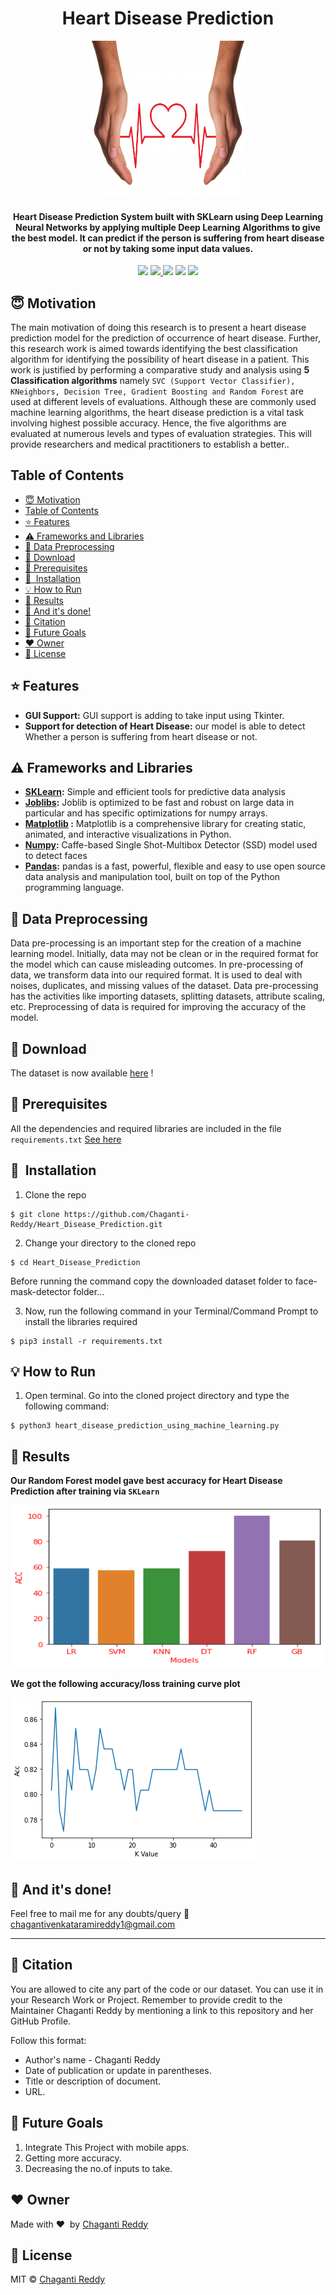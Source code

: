 <h1 align="center">Heart Disease Prediction</h1>

<div align= "center"><img src="assets/health.webp" width="250" height="250"/>
  <h4> Heart Disease Prediction System built with SKLearn using Deep Learning Neural Networks by applying multiple Deep Learning Algorithms to give the best model. It can predict if the person is suffering from heart disease or not by taking some input data values.</h4>
</div>

<div align="center">
    <!-- Python version -->
    <a href="https://www.python.org/"><img src="https://img.shields.io/badge/python-v3.8-blue?style=flat-square"/></a>
    <!-- License -->
    <a href="https://github.com/Chaganti-Reddy/Heart_Disease_Prediction/blob/master/LICENSE"><img src="https://img.shields.io/github/license/Chaganti-Reddy/Heart_Disease_Prediction?style=flat-square"/>
    <!-- Stars -->
    <a href="https://github.com/Chaganti-Reddy/"><img src="https://img.shields.io/github/stars/Chaganti-Reddy?style=flat-square"/></a>
    <!-- Forks -->
    <a href="https://github.com/Chaganti-Reddy/"><img src="https://img.shields.io/github/forks/Chaganti-Reddy/Heart_Disease_Prediction?style=flat-square"/></a>
    <!-- Followers -->
    <a href="https://github.com/Chaganti-Reddy/"><img src="https://img.shields.io/github/followers/Chaganti-Reddy?style=flat-square"/></a>
</div>

## :innocent: Motivation

The main motivation of doing this research is to present a heart disease
prediction model for the prediction of occurrence of heart disease. Further, this
research work is aimed towards identifying the best classification algorithm for
identifying the possibility of heart disease in a patient. This work is justified by
performing a comparative study and analysis using **5 Classification algorithms**
namely `SVC (Support Vector Classifier), KNeighbors, Decision Tree, Gradient Boosting and Random Forest` are used at different levels of
evaluations. Although these are commonly used machine learning algorithms, the
heart disease prediction is a vital task involving highest possible accuracy. Hence, the
five algorithms are evaluated at numerous levels and types of evaluation strategies.
This will provide researchers and medical practitioners to establish a better..

## Table of Contents

- [:innocent: Motivation](#innocent-motivation)
- [Table of Contents](#table-of-contents)
- [:star: Features](#star-features)
- [:warning: Frameworks and Libraries](#warning-frameworks-and-libraries)
- [:book: Data Preprocessing](#book-data-preprocessing)
- [:link: Download](#link-download)
- [:key: Prerequisites](#key-prerequisites)
- [🚀&nbsp; Installation](#-installation)
- [:bulb: How to Run](#bulb-how-to-run)
- [:key: Results](#key-results)
- [:clap: And it's done!](#clap-and-its-done)
- [:raising_hand: Citation](#raising_hand-citation)
- [:beginner: Future Goals](#beginner-future-goals)
- [:heart: Owner](#heart-owner)
- [:eyes: License](#eyes-license)

## :star: Features

- **GUI Support:** GUI support is adding to take input using Tkinter.
- **Support for detection of Heart Disease:** our model is able to detect Whether a person is suffering from heart disease or not.

## :warning: Frameworks and Libraries

- **[SKLearn](https://scikit-learn.org/stable/):** Simple and efficient tools for predictive data analysis
- **[Joblibs](https://joblib.readthedocs.io/en/latest/):**
  Joblib is optimized to be fast and robust on large data in particular and has specific optimizations for numpy arrays.
- **[Matplotlib](https://matplotlib.org/) :** Matplotlib is a comprehensive library for creating static, animated, and interactive visualizations in Python.
- **[Numpy](https://numpy.org/):**
  Caffe-based Single Shot-Multibox Detector (SSD) model used to detect faces
- **[Pandas](https://pandas.pydata.org/):**
  pandas is a fast, powerful, flexible and easy to use open source data analysis and manipulation tool,
built on top of the Python programming language.

## :book: Data Preprocessing

Data pre-processing is an important step for the creation of a machine learning
model. Initially, data may not be clean or in the required format for the model which
can cause misleading outcomes. In pre-processing of data, we transform data into our
required format. It is used to deal with noises, duplicates, and missing values of the
dataset. Data pre-processing has the activities like importing datasets, splitting
datasets, attribute scaling, etc. Preprocessing of data is required for improving the
accuracy of the model.

## :link: Download

The dataset is now available [here](heart.csv)  ! 

## :key: Prerequisites

All the dependencies and required libraries are included in the file <code>requirements.txt</code> [See here](requirements.txt)

## 🚀&nbsp; Installation

1. Clone the repo

```
$ git clone https://github.com/Chaganti-Reddy/Heart_Disease_Prediction.git
```

2. Change your directory to the cloned repo

```
$ cd Heart_Disease_Prediction
```

Before running the command copy the downloaded dataset folder to face-mask-detector folder...

3. Now, run the following command in your Terminal/Command Prompt to install the libraries required

```
$ pip3 install -r requirements.txt

```

## :bulb: How to Run

1. Open terminal. Go into the cloned project directory and type the following command: 

```
$ python3 heart_disease_prediction_using_machine_learning.py
```

## :key: Results

 **Our Random Forest model gave best accuracy for Heart Disease Prediction after training via <code>SKLearn</code>**

<img src=assets/2.png width=550 height=260 ></img>

 **We got the following accuracy/loss training curve plot**

![](assets/1.png)

## :clap: And it's done!

Feel free to mail me for any doubts/query
:email: chagantivenkataramireddy1@gmail.com

---

## :raising_hand: Citation

You are allowed to cite any part of the code or our dataset. You can use it in your Research Work or Project. Remember to provide credit to the Maintainer Chaganti Reddy by mentioning a link to this repository and her GitHub Profile.

Follow this format:

- Author's name - Chaganti Reddy
- Date of publication or update in parentheses.
- Title or description of document.
- URL.

## :beginner: Future Goals

1. Integrate This Project with mobile apps.
2. Getting more accuracy.
3. Decreasing the no.of inputs to take.

## :heart: Owner

Made with :heart:&nbsp; by [Chaganti Reddy](https://github.com/Chaganti-Reddy/)

## :eyes: License

MIT © [Chaganti Reddy](https://github.com/Chaganti-Reddy/Heart_Disease_Prediction/blob/main/LICENSE)
</h1>
